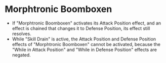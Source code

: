 # Morphtronic Boomboxen

*   If "Morphtronic Boomboxen" activates its Attack Position effect, and an effect is chained that changes it to Defense Position, its effect still resolves.
*   While "Skill Drain" is active, the Attack Position and Defense Position effects of "Morphtronic Boomboxen" cannot be activated, because the "While in Attack Position" and "While in Defense Position" effects are negated.
